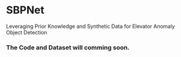 # SBPNet

Leveraging Prior Knowledge and Synthetic Data for Elevator Anomaly Object Detection

### The Code and Dataset will comming soon.
